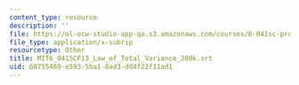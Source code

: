 ```yaml
---
content_type: resource
description: ''
file: https://ol-ocw-studio-app-qa.s3.amazonaws.com/courses/6-041sc-probabilistic-systems-analysis-and-applied-probability-fall-2013/68755469e5935ba18ad3dd4f22f11ad1_MIT6_041SCF13_Law_of_Total_Variance_300k.vtt
file_type: application/x-subrip
resourcetype: Other
title: MIT6_041SCF13_Law_of_Total_Variance_300k.srt
uid: 68755469-e593-5ba1-8ad3-dd4f22f11ad1
---
```

